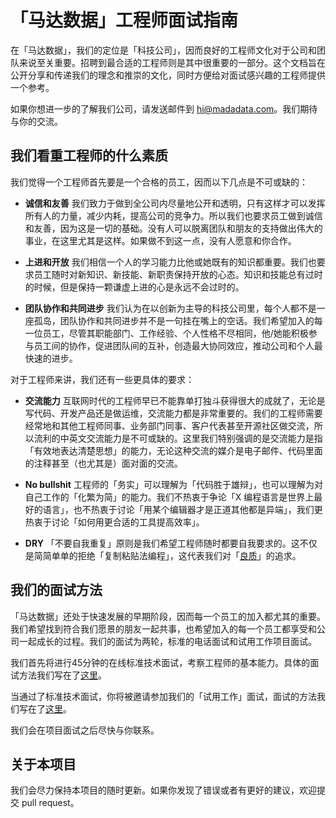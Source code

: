 # 「马达数据」工程师面试指南

在「马达数据」，我们的定位是「科技公司」，因而良好的工程师文化对于公司和团队来说至关重要。招聘到最合适的工程师则是其中很重要的一部分。这个文档旨在公开分享和传递我们的理念和推崇的文化，同时方便给对面试感兴趣的工程师提供一个参考。

如果你想进一步的了解我们公司，请发送邮件到 hi@madadata.com。我们期待与你的交流。

## 我们看重工程师的什么素质

我们觉得一个工程师首先要是一个合格的员工，因而以下几点是不可或缺的：

- **诚信和友善**
  我们致力于做到全公司内尽量地公开和透明，只有这样才可以发挥所有人的力量，减少内耗，提高公司的竞争力。所以我们也要求员工做到诚信和友善，因为这是一切的基础。没有人可以脱离团队和朋友的支持做出伟大的事业，在这里尤其是这样。如果做不到这一点，没有人愿意和你合作。

- **上进和开放**
  我们相信一个人的学习能力比他或她既有的知识都重要。我们也要求员工随时对新知识、新技能、新职责保持开放的心态。知识和技能总有过时的时候，但是保持一颗谦虚上进的心是永远不会过时的。

- **团队协作和共同进步**
  我们认为在以创新为主导的科技公司里，每个人都不是一座孤岛，团队协作和共同进步并不是一句挂在嘴上的空话。我们希望加入的每一位员工，尽管其职能部门、工作经验、个人性格不尽相同，他/她能积极参与员工间的协作，促进团队间的互补，创造最大协同效应，推动公司和个人最快速的进步。
  
对于工程师来讲，我们还有一些更具体的要求：

- **交流能力**
  互联网时代的工程师早已不能靠单打独斗获得很大的成就了，无论是写代码、开发产品还是做运维，交流能力都是非常重要的。我们的工程师需要经常地和其他工程师同事、业务部门同事、客户代表甚至开源社区做交流，所以流利的中英文交流能力是不可或缺的。这里我们特别强调的是交流能力是指「有效地表达清楚思想」的能力，无论这种交流的媒介是电子邮件、代码里面的注释甚至（也尤其是）面对面的交流。
  
- **No bullshit**
  工程师的「务实」可以理解为「代码胜于雄辩」，也可以理解为对自己工作的「化繁为简」的能力。我们不热衷于争论「X 编程语言是世界上最好的语言」，也不热衷于讨论「用某个编辑器才是正道其他都是异端」，我们更热衷于讨论「如何用更合适的工具提高效率」。

- **DRY**
  「不要自我重复」原则是我们希望工程师随时都要自我要求的。这不仅是简简单单的拒绝「复制粘贴法编程」，这代表我们对「[良质](https://en.wikipedia.org/wiki/Pirsig%27s_metaphysics_of_Quality)」的追求。

## 我们的面试方法

「马达数据」还处于快速发展的早期阶段，因而每一个员工的加入都尤其的重要。我们希望找到符合我们愿景的朋友一起共事，也希望加入的每一个员工都享受和公司一起成长的过程。我们的面试为两轮，标准的电话面试和试用工作项目面试。

我们首先将进行45分钟的在线标准技术面试，考察工程师的基本能力。具体的面试方法我们写在了[这里](https://github.com/Madadata/interview/blob/master/InterviewGuide/PhoneInterview.md)。

当通过了标准技术面试，你将被邀请参加我们的「试用工作」面试，面试的方法我们写在了[这里](https://github.com/Madadata/interview/blob/master/InterviewGuide/ProjectInterview.md)。

我们会在项目面试之后尽快与你联系。

## 关于本项目

我们会尽力保持本项目的随时更新。如果你发现了错误或者有更好的建议，欢迎提交 pull request。
